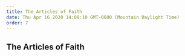 ```yaml
---
title: The Articles of Faith
date: Thu Apr 16 2020 14:09:10 GMT-0600 (Mountain Daylight Time)
order: 7
---
```


## The Articles of Faith